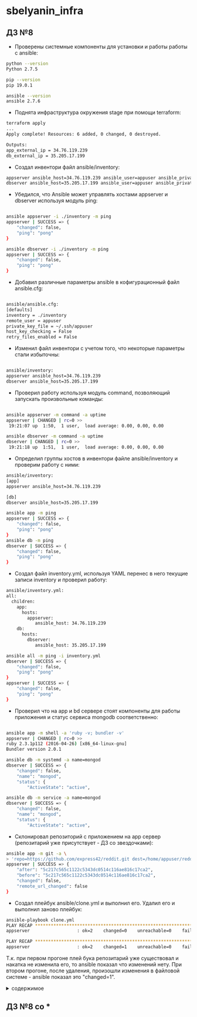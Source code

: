 # sbelyanin_infra

## ДЗ №8

 - Проверены системные компоненты для установки и работы работы с ansible:

```bash
python --version
Python 2.7.5

pip --version
pip 19.0.1

ansible --version
ansible 2.7.6

```

 - Поднята инфраструктура окружения stage при помощи terraform:

```bash
terraform apply
...
Apply complete! Resources: 6 added, 0 changed, 0 destroyed.

Outputs:
app_external_ip = 34.76.119.239
db_external_ip = 35.205.17.199

```


 - Создал инвентори файл ansible/inventory:

```bash
appserver ansible_host=34.76.119.239 ansible_user=appuser ansible_private_key_file=~/.ssh/appuser
dbserver ansible_host=35.205.17.199 ansible_user=appuser ansible_private_key_file=~/.ssh/appuser
```

 - Убедился, что Ansible может управлять хостами appserver и dbserver используя модуль ping:

```bash

ansible appserver -i ./inventory -m ping
appserver | SUCCESS => {
    "changed": false,
    "ping": "pong"
}

ansible dbserver -i ./inventory -m ping
appserver | SUCCESS => {
    "changed": false,
    "ping": "pong"
}

```

 - Добавил различные параметры ansible в кофигурационный файл ansible.cfg:
  
```bash

ansible/ansible.cfg:
[defaults]
inventory = ./inventory
remote_user = appuser
private_key_file = ~/.ssh/appuser
host_key_checking = False
retry_files_enabled = False

```

 - Изменил файл инвентори с учетом того, что некоторые параметры стали избыточны:

```bash

ansible/inventory:
appserver ansible_host=34.76.119.239
dbserver ansible_host=35.205.17.199

```

 - Проверил работу используя модуль command, позволяющий запускать произвольные команды:

```bash

ansible appserver -m command -a uptime
appserver | CHANGED | rc=0 >>
 19:21:07 up  1:50,  1 user,  load average: 0.00, 0.00, 0.00

ansible dbserver -m command -a uptime
dbserver | CHANGED | rc=0 >>
 19:21:18 up  1:51,  1 user,  load average: 0.00, 0.00, 0.00


```

 - Определил группы хостов в инвентори файле ansible/inventory и проверим работу с ними:

```bash
ansible/inventory:
[app]
appserver ansible_host=34.76.119.239

[db]
dbserver ansible_host=35.205.17.199

ansible app -m ping
appserver | SUCCESS => {
    "changed": false,
    "ping": "pong"
}
ansible db -m ping
dbserver | SUCCESS => {
    "changed": false,
    "ping": "pong"
}

``` 

 - Создал файл inventory.yml, используя YAML перенес в него текущие записи inventory и проверил работу:

```bash
ansible/inventory.yml:
all:
  children:
    app:
      hosts:
        appserver:
           ansible_host: 34.76.119.239
    db:
      hosts:
        dbserver:
           ansible_host: 35.205.17.199

ansible all -m ping -i inventory.yml
dbserver | SUCCESS => {
    "changed": false,
    "ping": "pong"
}
appserver | SUCCESS => {
    "changed": false,
    "ping": "pong"
}

```

 - Проверил что на app и bd сервере стоят компоненты для работы приложения и статус сервиса mongodb соответственно:

```bash

ansible app -m shell -a 'ruby -v; bundler -v'
appserver | CHANGED | rc=0 >>
ruby 2.3.1p112 (2016-04-26) [x86_64-linux-gnu]
Bundler version 2.0.1

ansible db -m systemd -a name=mongod
dbserver | SUCCESS => {
    "changed": false,
    "name": "mongod",
    "status": {
        "ActiveState": "active",

ansible db -m service -a name=mongod
dbserver | SUCCESS => {
    "changed": false,
    "name": "mongod",
    "status": {
        "ActiveState": "active",

``` 

 - Склонировал репозиторий с приложением на app сервер (репозитарий уже присутствует - ДЗ со звездочками):

```bash
ansible app -m git -a \
> 'repo=https://github.com/express42/reddit.git dest=/home/appuser/reddit'
appserver | SUCCESS => {
    "after": "5c217c565c1122c5343dc0514c116ae816c17ca2",
    "before": "5c217c565c1122c5343dc0514c116ae816c17ca2",
    "changed": false,
    "remote_url_changed": false
}

``` 

 - Создал плейбук ansible/clone.yml и выполнил его. Удалил его и выполнил заново плейбук:

```bash
ansible-playbook clone.yml
PLAY RECAP ************************************************************************************
appserver                  : ok=2    changed=0    unreachable=0    failed=0

PLAY RECAP ************************************************************************************
appserver                  : ok=2    changed=1    unreachable=0    failed=0

```
Т.к. при первом прогоне плей бука репозитарий уже существовал и накатка не изменила его, то ansible показал что изменений нету. При втором прогоне, после удаления, произошли изменения в файловой системе - ansible показал это "changed=1".


<details><summary>содержимое</summary><p>

</p></details>

## ДЗ №8 со *  

